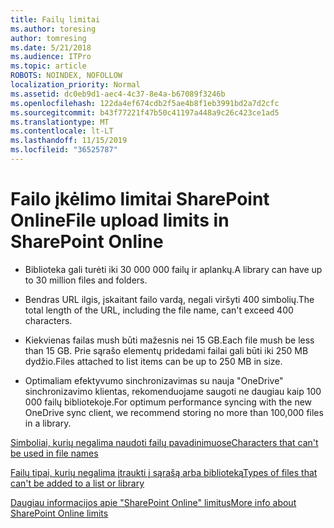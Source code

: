 ```yaml
---
title: Failų limitai
ms.author: toresing
author: tomresing
ms.date: 5/21/2018
ms.audience: ITPro
ms.topic: article
ROBOTS: NOINDEX, NOFOLLOW
localization_priority: Normal
ms.assetid: dc0eb9d1-aec4-4c37-8e4a-b67089f3246b
ms.openlocfilehash: 122da4ef674cdb2f5ae4b8f1eb3991bd2a7d2cfc
ms.sourcegitcommit: b43f77221f47b50c41197a448a9c26c423ce1ad5
ms.translationtype: MT
ms.contentlocale: lt-LT
ms.lasthandoff: 11/15/2019
ms.locfileid: "36525787"
---
```

# <a name="file-upload-limits-in-sharepoint-online"></a><span data-ttu-id="93d6f-102">Failo įkėlimo limitai SharePoint Online</span><span class="sxs-lookup"><span data-stu-id="93d6f-102">File upload limits in SharePoint Online</span></span>

- <span data-ttu-id="93d6f-103">Biblioteka gali turėti iki 30 000 000 failų ir aplankų.</span><span class="sxs-lookup"><span data-stu-id="93d6f-103">A library can have up to 30 million files and folders.</span></span>
    
- <span data-ttu-id="93d6f-104">Bendras URL ilgis, įskaitant failo vardą, negali viršyti 400 simbolių.</span><span class="sxs-lookup"><span data-stu-id="93d6f-104">The total length of the URL, including the file name, can't exceed 400 characters.</span></span>
    
- <span data-ttu-id="93d6f-105">Kiekvienas failas mush būti mažesnis nei 15 GB.</span><span class="sxs-lookup"><span data-stu-id="93d6f-105">Each file mush be less than 15 GB.</span></span> <span data-ttu-id="93d6f-106">Prie sąrašo elementų pridedami failai gali būti iki 250 MB dydžio.</span><span class="sxs-lookup"><span data-stu-id="93d6f-106">Files attached to list items can be up to 250 MB in size.</span></span>
    
- <span data-ttu-id="93d6f-107">Optimaliam efektyvumo sinchronizavimas su nauja "OneDrive" sinchronizavimo klientas, rekomenduojame saugoti ne daugiau kaip 100 000 failų bibliotekoje.</span><span class="sxs-lookup"><span data-stu-id="93d6f-107">For optimum performance syncing with the new OneDrive sync client, we recommend storing no more than 100,000 files in a library.</span></span> 
    
[<span data-ttu-id="93d6f-108">Simboliai, kurių negalima naudoti failų pavadinimuose</span><span class="sxs-lookup"><span data-stu-id="93d6f-108">Characters that can't be used in file names</span></span>](https://go.microsoft.com/fwlink/?linkid=866430)
  
[<span data-ttu-id="93d6f-109">Failų tipai, kurių negalima įtraukti į sąrašą arba biblioteką</span><span class="sxs-lookup"><span data-stu-id="93d6f-109">Types of files that can't be added to a list or library</span></span>](https://go.microsoft.com/fwlink/?linkid=273757)
  
[<span data-ttu-id="93d6f-110">Daugiau informacijos apie "SharePoint Online" limitus</span><span class="sxs-lookup"><span data-stu-id="93d6f-110">More info about SharePoint Online limits</span></span>](https://go.microsoft.com/fwlink/?linkid=271273)
  

